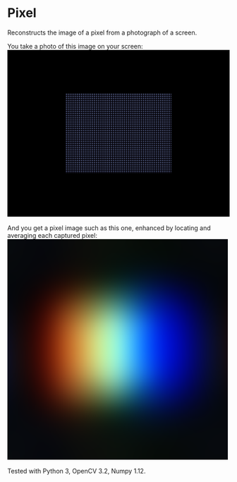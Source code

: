 # Pixel
Reconstructs the image of a pixel from a photograph of a screen.

You take a photo of this image on your screen:
![Pixel input](resources/screen.png)

And you get a pixel image such as this one, enhanced by locating and averaging each captured pixel:
![Pixel output](output/o1.png)

Tested with Python 3, OpenCV 3.2, Numpy 1.12.
